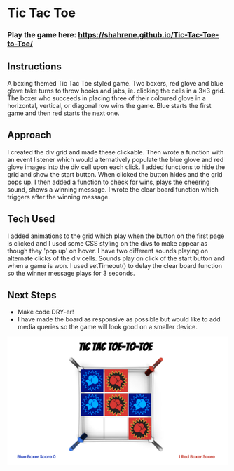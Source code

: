 # Tic Tac Toe

### Play the game here: https://shahrene.github.io/Tic-Tac-Toe-to-Toe/

## Instructions

A boxing themed Tic Tac Toe styled game. Two boxers, red glove and blue glove take turns to throw hooks and jabs, ie. clicking the cells in a 3×3 grid. The boxer who succeeds in placing three of their coloured glove in a horizontal, vertical, or diagonal row wins the game. Blue starts the first game and then red starts the next one.

## Approach

I created the div grid and made these clickable. Then wrote a function with an event listener which would
alternatively populate the blue glove and red glove images into the div cell upon each click.
I added functions to hide the grid and show the start button. When clicked the button hides and the grid pops up.
I then added a function to check for wins, plays the cheering sound, shows a winning message. I wrote the clear board function which triggers after the winning message.

## Tech Used

I added animations to the grid which play when the button on the first page is clicked and I used some CSS styling on the divs to make appear as though they 'pop up' on hover.
I have two different sounds playing on alternate clicks of the div cells. Sounds play on click of the start button and when a game is won.
I used setTimeout() to delay the clear board function so the winner message plays for 3 seconds.

## Next Steps

- Make code DRY-er!
- I have made the board as responsive as possible but would like to add media queries so the game will look good on a smaller device.

![Game](GameScreenshot1.png)

